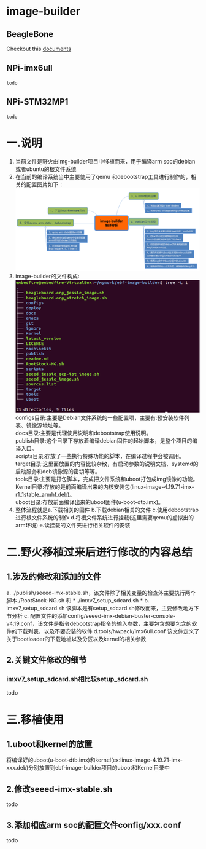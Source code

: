 # image-builder

## BeagleBone
Checkout this [documents](https://github.com/beagleboard/image-builder/blob/master/readme.md)
## NPi-imx6ull
    todo
## NPi-STM32MP1
    todo

# 一.说明
1. 当前文件是野火由img-builder项目中移植而来，用于编译arm soc的debian或者ubuntu的根文件系统
2. 在当前的编译系统当中主要使用了qemu 和debootstrap工具进行制作的，相关的配置图片如下：  
 ![image-builder的构成](https://github.com/mailonghua/ebf-image-builder/blob/master/PIC/image-builder_analyze.png)
3. image-builder的文件构成:  
  ![文件构成说明](https://github.com/mailonghua/ebf-image-builder/blob/master/PIC/ebf-image-builder_list.png)  
configs目录:主要是Debian文件系统的一些配置项，主要有:预安装软件列表、镜像源地址等。  
docs目录:主要是代理使用说明和debootstrap使用说明。  
publish目录:这个目录下存放着编译debian固件的起始脚本，是整个项目的编译入口。  
scripts目录:存放了一些执行特殊功能的脚本，在编译过程中会被调用。  
target目录:这里面放置的内容比较杂散，有启动参数的说明文档、systemd的启动服务和deb镜像源的密钥等等。  
tools目录:主要是打包脚本，完成把文件系统和uboot打包成img镜像的功能。  
Kernel目录:存放的是前面编译出来的内核安装包(linux-image-4.19.71-imx-r1_1stable_armhf.deb)。  
uboot目录:存放前面编译出来的uboot固件(u-boot-dtb.imx)。  
4. 整体流程就是a.下载相关的固件 b.下载debian相关的文件 c.使用debootstrap进行根文件系统的制作 d.将根文件系统进行挂载(这里需要qemu的虚拟出的arm环境) e.读挂载的文件夹进行相关软件的安装


# 二.野火移植过来后进行修改的内容总结
## 1.涉及的修改和添加的文件
a. ./publish/seeed-imx-stable.sh，该文件除了相关变量的检查外主要执行两个脚本./RootStock-NG.sh 和 * ./imxv7_setup_sdcard.sh *
b. imxv7_setup_sdcard.sh  该脚本是有setup_sdcard.sh修改而来，主要修改地方下节分析
c. 配置文件的添加config/seeed-imx-debian-buster-console-v4.19.conf，该文件是指令debootstrap指令的输入参数，主要包含想要包含的软件的下载列表，以及不要安装的软件
d.tools/hwpack/imx6ull.conf 该文件定义了关于bootloader的下载地址以及分区以及kernel的相关参数
## 2.关键文件修改的细节
### imxv7_setup_sdcard.sh相比较setup_sdcard.sh
todo
# 三.移植使用
## 1.uboot和kernel的放置
将编译好的uboot(u-boot-dtb.imx)和kernel(ex:linux-image-4.19.71-imx-xxx.deb)分别放置到ebf-image-builder项目的uboot和Kernel目录中
## 2.修改seeed-imx-stable.sh
todo
## 3.添加相应arm soc的配置文件config/xxx.conf
todo
